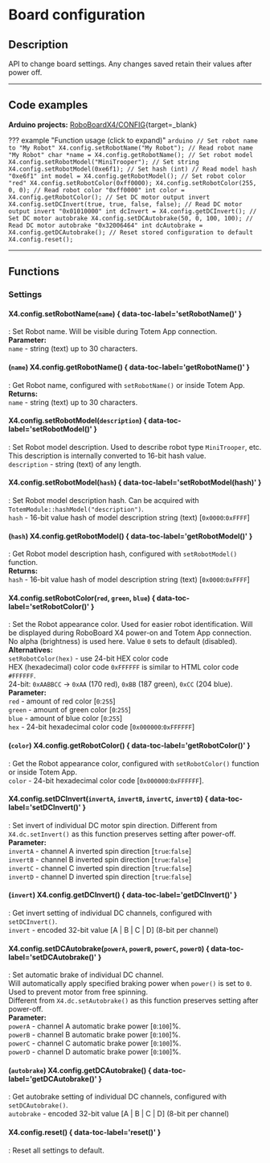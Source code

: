 # Board configuration

## Description

API to change board settings. Any changes saved retain their values after power off.  

***

## Code examples

**Arduino projects:** [RoboBoardX4/CONFIG](https://github.com/totemmaker/TotemArduinoBoards/tree/master/libraries/TotemX4/examples/CONFIG){target=_blank}

??? example "Function usage (click to expand)"
    ```arduino
    // Set robot name to "My Robot"
    X4.config.setRobotName("My Robot");
    // Read robot name "My Robot"
    char *name = X4.config.getRobotName();
    // Set robot model
    X4.config.setRobotModel("MiniTrooper"); // Set string
    X4.config.setRobotModel(0xe6f1); // Set hash (int)
    // Read model hash "0xe6f1"
    int model = X4.config.getRobotModel();
    // Set robot color "red"
    X4.config.setRobotColor(0xff0000);
    X4.config.setRobotColor(255, 0, 0);
    // Read robot color "0xff0000"
    int color = X4.config.getRobotColor();
    // Set DC motor output invert
    X4.config.setDCInvert(true, true, false, false);
    // Read DC motor output invert "0x01010000"
    int dcInvert = X4.config.getDCInvert();
    // Set DC motor autobrake
    X4.config.setDCAutobrake(50, 0, 100, 100);
    // Read DC motor autobrake "0x32006464"
    int dcAutobrake = X4.config.getDCAutobrake();
    // Reset stored configuration to default
    X4.config.reset();
    ```

***

## Functions

### Settings

#### X4.config.setRobotName(`name`) { data-toc-label='setRobotName()' }
: Set Robot name. Will be visible during Totem App connection.  
**Parameter:**  
`name` - string (text) up to 30 characters.  

#### (`name`) X4.config.getRobotName() { data-toc-label='getRobotName()' }
: Get Robot name, configured with `setRobotName()` or inside Totem App.  
**Returns:**  
`name` - string (text) up to 30 characters.  

#### X4.config.setRobotModel(`description`) { data-toc-label='setRobotModel()' }
: Set Robot model description. Used to describe robot type `MiniTrooper`, etc.  
This description is internally converted to 16-bit hash value.  
`description` - string (text) of any length.  

#### X4.config.setRobotModel(`hash`) { data-toc-label='setRobotModel(hash)' }
: Set Robot model description hash. Can be acquired with `TotemModule::hashModel("description")`.  
`hash` - 16-bit value hash of model description string (text) [`0x0000`:`0xFFFF`]  

#### (`hash`) X4.config.getRobotModel() { data-toc-label='getRobotModel()' }
: Get Robot model description hash, configured with `setRobotModel()` function.  
**Returns:**  
`hash` - 16-bit value hash of model description string (text) [`0x0000`:`0xFFFF`]  

#### X4.config.setRobotColor(`red`, `green`, `blue`) { data-toc-label='setRobotColor()' }
: Set the Robot appearance color. Used for easier robot identification. Will be displayed during RoboBoard X4 power-on and Totem App connection. No alpha (brightness) is used here. Value `0` sets to default (disabled).  
**Alternatives:**  
`setRobotColor(hex)` - use 24-bit HEX color code  
HEX (hexadecimal) color code `0xFFFFFF` is similar to HTML color code `#FFFFFF`.  
24-bit: `0xAABBCC` -> `0xAA` (170 red), `0xBB` (187 green), `0xCC` (204 blue).  
**Parameter:**  
`red` - amount of red color [`0`:`255`]  
`green` - amount of green color [`0`:`255`]  
`blue` - amount of blue color [`0`:`255`]  
`hex` - 24-bit hexadecimal color code [`0x000000`:`0xFFFFFF`]  

#### (`color`) X4.config.getRobotColor() { data-toc-label='getRobotColor()' }
: Get the Robot appearance color, configured with `setRobotColor()` function or inside Totem App.  
`color` - 24-bit hexadecimal color code [`0x000000`:`0xFFFFFF`].  

#### X4.config.setDCInvert(`invertA`, `invertB`, `invertC`, `invertD`) { data-toc-label='setDCInvert()' }
: Set invert of individual DC motor spin direction. Different from `X4.dc.setInvert()` as this function preserves setting after power-off.  
**Parameter:**  
`invertA` - channel A inverted spin direction [`true`:`false`]  
`invertB` - channel B inverted spin direction [`true`:`false`]  
`invertC` - channel C inverted spin direction [`true`:`false`]  
`invertD` - channel D inverted spin direction [`true`:`false`]  

#### (`invert`) X4.config.getDCInvert() { data-toc-label='getDCInvert()' }
: Get invert setting of individual DC channels, configured with `setDCInvert()`.  
`invert` - encoded 32-bit value [A | B | C | D] (8-bit per channel)  

#### X4.config.setDCAutobrake(`powerA`, `powerB`, `powerC`, `powerD`) { data-toc-label='setDCAutobrake()' }
: Set automatic brake of individual DC channel.  
Will automatically apply specified braking power when `power()` is set to `0`.  
Used to prevent motor from free spinning.  
Different from `X4.dc.setAutobrake()` as this function preserves setting after power-off.  
**Parameter:**  
`powerA` - channel A automatic brake power [`0`:`100`]%.  
`powerB` - channel B automatic brake power [`0`:`100`]%.  
`powerC` - channel C automatic brake power [`0`:`100`]%.  
`powerD` - channel D automatic brake power [`0`:`100`]%.  

#### (`autobrake`) X4.config.getDCAutobrake() { data-toc-label='getDCAutobrake()' }
: Get autobrake setting of individual DC channels, configured with `setDCAutobrake()`.  
`autobrake` - encoded 32-bit value [A | B | C | D] (8-bit per channel)  

#### X4.config.reset() { data-toc-label='reset()' }
: Reset all settings to default.  
